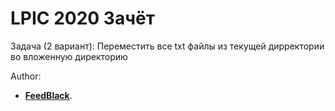 # LPIC 2020 Зачёт
Задача (2 вариант):
Переместить все txt файлы из текущей дирректории во вложенную директорию

Author:
- [**FeedBlack**](http://steamcommunity.com/profiles/76561198278138597).
